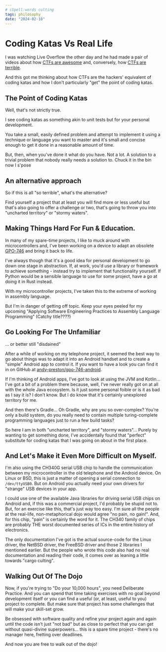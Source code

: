 ```yaml
---
# cSpell:words culting
tags: philosophy
date: "2024-02-18"
---
```

# Coding Katas Vs Real Life

I was watching Live Overflow the other day and he had made a pair of videos
about how [CTFs are awesome](https://www.youtube.com/watch?v=L2C8rVO2lAg)
and, conversely, how
[CTFs are terrible](https://www.youtube.com/watch?v=lxJpKUoX-6E).

And this got me thinking about how CTFs are the hackers' equivalent of
coding katas and how I don't particularly "get" the point of coding
katas.

## The Point of Coding Katas

Well, that's not strictly true.

I see coding katas as something akin to unit tests but for your personal
development.

You take a small, easily defined problem and attempt to implement it using
a technique or language you want to master and it's small and concise enough to
get it done in a reasonable amount of time.

But, then, when you've done it what do you have. Not a lot. A solution to a
trivial problem that nobody really needs a solution to. Chuck it in the bin now
I s'pose

## An alternative approach

So if this is all "so terrible", what's the alternative?

Find yourself a project that at least you will find more or less useful but
that's also going to offer a challenge or two, that's going to throw you into
"uncharted territory" or "stormy waters".

## Making Things Hard For Fun & Education.

In many of my spare-time projects, I like to muck around
with microcontrollers and, I've been working on a device to adapt an obsolete
[GPO-746](https://www.britishtelephones.com/t746.htm) and bring it back to life.

I've always though that it's a good idea for personal development to go down
one stage in abstraction. If, at work, you'd use a library or framework to
achieve something - instead try to implement that functionality yourself. If
Python would be a sensible language to use for some project, have a go at doing
it in Rust instead.

With my microcontroller projects, I've taken this to the extreme of working
in assembly language.

But I'm in danger of getting off topic. Keep your eyes peeled for my upcoming
"Applying Software Engineering Practices to Assembly Language
Programming" (Catchy title????)

## Go Looking For The Unfamiliar

... or better still "disdained"

After a while of working on my telephone project, it seemed the best way to
go about things was to adapt it into an Android handset and to create a
"simple" Android app to control it. If you want to have a look you
can find it in on GitHub at
[andy-preston/gpo-746-android](https://github.com/andy-preston/gpo-746-android).

If I'm thinking of Android apps, I've got to look at using the JVM
and Kotlin... I've got a bit of a problem there because, well, I've never really
got on at all with the whole Java ecosystem. Is it just some personal foible or
is it as bad as I say it is? I don't know. But I do know that it's certainly
unexplored territory for me.

And then there's Gradle... Oh Gradle, why are you so over-complex? You're
only a build system, do you really need to contain multiple turing-complete
programming languages just to run a few build tasks?

So here I am in both "uncharted territory", and "stormy waters"... Purely by
wanting to get something done, I've accidentally found that "perfect"
substitute for coding katas that I was going on about in the first place.

## And Let's Make it Even More Difficult on Myself.

I'm also using the CH340G serial USB chip to handle the communication between
my microcontroller in the old telephone and the Android device. On Linux or BSD,
this is just a matter of opening a serial connection to `/dev/ttyUSB0`. But on
Android you actually need your own drivers for "strange" USB devices in your
app.

I could use one of the available Java libraries for driving serial USB chips
on Android and, if this was a commercial project, I'd probably be stupid not to.
But, for an exercise like this, that's just way too easy. I'm sure all the
people at the real-life, non-metaphorical dojo would agree "no pain, no gain!".
And, for this chip, "pain" is certainly the word for it. The CH340 family of
chips are probably THE worst documented series of ICs in the entire history of
electronics.

The only documentation I've got is the actual source-code for the Linux
driver, the NetBSD driver, the FreeBSD driver and those 2 libraries I mentioned
earlier. But the people who wrote this code also had no real documentation and
reading their code, it comes over as leaning a little towards "cargo culting".

## Walking Out Of The Dojo

Now, if you're trying to "Do your 10,000 hours", you need Deliberate Practice.
And you can spend that time taking exercises with no goal beyond development
itself or you can find a useful (or, at least, useful to you) project to
complete. But make sure that project has some challenges that will make your
skill-set grow.

Be obsessed with software quality and refine your project again and again
until the code isn't just "not bad" but as close to perfect that you can get
without quasi-divine superpowers... this is a spare time project - there's no
manager here, fretting over deadlines.

And now you are free to walk out of the dojo!
